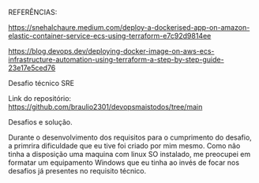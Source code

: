 REFERÊNCIAS:

https://snehalchaure.medium.com/deploy-a-dockerised-app-on-amazon-elastic-container-service-ecs-using-terraform-e7c92d9814ee

https://blog.devops.dev/deploying-docker-image-on-aws-ecs-infrastructure-automation-using-terraform-a-step-by-step-guide-23e17e5ced76


Desafio técnico SRE

Link do repositório: https://github.com/braulio2301/devopsmaistodos/tree/main

Desafios e solução.

Durante o desenvolvimento dos requisitos para o cumprimento do desafio, a primrira dificuldade que eu tive foi criado por mim mesmo. Como não tinha a disposição uma maquina com linux SO instalado, me preocupei em formatar um equipamento Windows que eu tinha ao invés de focar nos desafios já presentes no requisito técnico.

